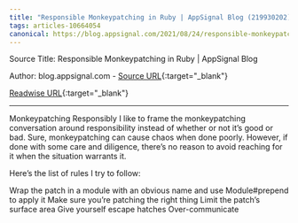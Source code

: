 ```yaml
---
title: "Responsible Monkeypatching in Ruby | AppSignal Blog (219930202)"
tags: articles-10664054
canonical: https://blog.appsignal.com/2021/08/24/responsible-monkeypatching-in-ruby.html
---
```


Source Title: Responsible Monkeypatching in Ruby | AppSignal Blog

Author: blog.appsignal.com - [Source URL](https://blog.appsignal.com/2021/08/24/responsible-monkeypatching-in-ruby.html){:target="_blank"}

[Readwise URL](https://readwise.io/open/219930202){:target="_blank"}

---

Monkeypatching Responsibly
I like to frame the monkeypatching conversation around responsibility instead of whether or not it’s good or bad. Sure, monkeypatching can cause chaos when done poorly. However, if done with some care and diligence, there’s no reason to avoid reaching for it when the situation warrants it.

Here’s the list of rules I try to follow:

Wrap the patch in a module with an obvious name and use Module#prepend to apply it
Make sure you’re patching the right thing
Limit the patch’s surface area
Give yourself escape hatches
Over-communicate
